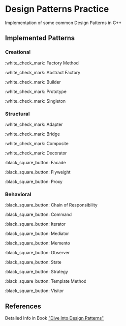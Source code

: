 # Design Patterns Practice
Implementation of some common Design Patterns in C++<br>

## Implemented Patterns

### Creational
<p>:white_check_mark: Factory Method</p>
<p>:white_check_mark: Abstract Factory</p>
<p>:white_check_mark: Builder</p>
<p>:white_check_mark: Prototype</p>
<p>:white_check_mark: Singleton</p>

### Structural
<p>:white_check_mark: Adapter</p>
<p>:white_check_mark: Bridge</p>
<p>:white_check_mark: Composite</p>
<p>:white_check_mark: Decorator</p>
<p>:black_square_button: Facade</p>
<p>:black_square_button: Flyweight</p>
<p>:black_square_button: Proxy</p>

### Behavioral
<p>:black_square_button: Chain of Responsibility</p>
<p>:black_square_button: Command</p>
<p>:black_square_button: Iterator</p>
<p>:black_square_button: Mediator</p>
<p>:black_square_button: Memento</p>
<p>:black_square_button: Observer</p>
<p>:black_square_button: State</p>
<p>:black_square_button: Strategy</p>
<p>:black_square_button: Template Method</p>
<p>:black_square_button: Visitor</p>

## References
Detailed Info in Book <a href="https://refactoring.guru/ru/design-patterns" target="_blank">"Dive Into Design Patterns"</a>
